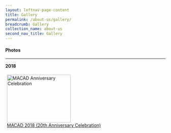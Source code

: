 ```yaml
---
layout: leftnav-page-content
title: Gallery
permalink: /about-us/gallery/
breadcrumb: Gallery
collection_name: about-us
second_nav_title: Gallery
---
```


#### Photos

---

<style>
.row {
  display: flex;
}
  
.row .column {
  margin: 5px;
}

.row .column img {
  width: 200px;
  height: 150px;
}
</style>


**2018**
<div class="row">
  <div class="column">
  <a href="/about-us/macad-anniversary-celebration/">
    <img src="/images/MACAD2018-97.jpg" title="MACAD Anniversary Celebration" alt="MACAD Anniversary Celebration"><br>
  MACAD 2018 (20th Anniversary Celebration)</a>
  </div>
  
  <div class="column">
   <a href="/about-us/macad-appointment-and-award-ceremony/">
     <img src="/images/P2M-Mediator-Appointment-Ceremony-P2-333.jpg" title="MACAD Appointment and Award Ceremony 2018" alt="MACAD Appointment and Award Ceremony 2018><br>
   MACAD Appointment & Award Ceremony 2018</a>
  </div>
</div>
